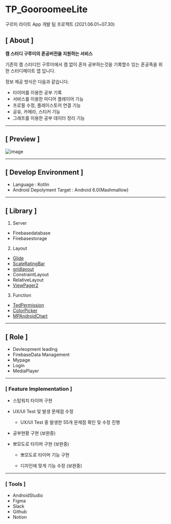 # TP_GooroomeeLite
구르미 라이트 App 개발 팀 프로젝트 (2021.06.01~07.30)

## **[ About ]**

**캠 스터디 구루미의 혼공버전을 지원하는 서비스**

기존의 캠 스터디인 구루미에서 캠 없이 혼자 공부하는것을 기록할수 있는 혼공족을 위한 스터디메이트 앱 입니다.

정보 제공 방식은 다음과 같습니다.

- 타이머를 이용한 공부 기록
- 서비스를 이용한 미디어 플레이어 기능
- 프로필 수정, 플레이스토어 연결 기능
- 공유, 카메라, 스티커 기능
- 그래프를 이용한 공부 데이터 정리 기능

---

## **[ Preview ]**

![image](https://user-images.githubusercontent.com/71672106/128629808-a0ebcad1-c8ef-4428-b5e5-d2702f025956.png)

---


## **[ Develop Environment ]**

- Language : Kotlin
- Android Depolyment Target : Android 6.0(Mashmallow)

---

## **[ Library ]**

1. Server
- Firebasedatabase
- Firebasestorage
2. Layout
- [Glide](https://github.com/bumptech/glide)
- [ScaleRatingBar](https://github.com/williamyyu/SimpleRatingBar)
- [gridlayout](https://mvnrepository.com/artifact/androidx.gridlayout/gridlayout/1.0.0-rc01)
- ConstraintLayout
- RelativeLayout
- [ViewPager2](https://developer.android.com/jetpack/androidx/releases/viewpager2?hl=ko)
3. Function
- [TedPermission](https://github.com/ParkSangGwon/TedPermission)
- [ColorPicker](https://github.com/Dhaval2404/ColorPicker)
- [MPAndroidChart](https://github.com/PhilJay/MPAndroidChart)

---

## **[ Role ]**

- Devleopment leading
- FirebaseData Management
- Mypage
- Login
- MediaPlayer

---

### **[ Feature Implementation ]**

- 스탑워치 타이머 구현

      

- UX/UI Test 및 발생 문제점 수정

    - UX/UI Test 중 발생한 55개 문제점 확인 및 수정 진행 

- 공부현황 구현 (보완중)

- 뽀모도로 타이머 구현 (보완중)

     - 뽀모도로 타이머 기능 구현

     - 디자인에 맞게 기능 수정 (보완중) 

---

### **[ Tools ]**

- AndroidStudio
- Figma
- Slack
- Github
- Notion
